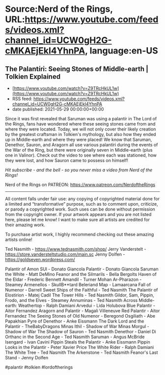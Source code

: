 # Source:Nerd of the Rings, URL:https://www.youtube.com/feeds/videos.xml?channel_id=UCW0gH2G-cMKAEjEkI4YhnPA, language:en-US

## The Palantíri: Seeing Stones of Middle-earth | Tolkien Explained
 - [https://www.youtube.com/watch?v=Z9TRcHkUL1w](https://www.youtube.com/watch?v=Z9TRcHkUL1w)
 - RSS feed: https://www.youtube.com/feeds/videos.xml?channel_id=UCW0gH2G-cMKAEjEkI4YhnPA
 - date published: 2021-05-29 00:00:00+00:00

Since it was first revealed that Saruman was using a palantír in The Lord of the Rings, fans have wondered where these seeing stones came from and where they were located.  Today, we will not only cover their likely creation by the greatest craftsman in Tolkien's mythology, but also how they ended up in Middle-earth and where they were placed!  We know that Saruman, Denethor, Sauron, and Aragorn all use various palantíri during the events of the War of the Ring, but there were originally seven in Middle-earth (plus one in Valinor).  Check out the video to see where each was stationed, how they were lost, and how Sauron came to possess on himself!

*Hit subscribe - and the bell - so you never miss a video from Nerd of the Rings!*  

Nerd of the Rings on PATREON: https://www.patreon.com/NerdoftheRings

-------------- 
All content falls under fair use: any copying of copyrighted material done for a limited and “transformative” purpose, such as to comment upon, criticize, or parody a copyrighted work. Such uses can be done without permission from the copyright owner.   If your artwork appears and you are not listed here, please let me know! I want to make sure all artists are credited for their amazing work.

To purchase artist work, I highly recommend checking out these amazing artists online!

Ted Nasmith - https://www.tednasmith.com/shop/
Jerry Vanderstelt - https://store.vandersteltstudio.com/main.sc
Jenny Dolfen - https://goldseven.wordpress.com/

Palantir of Amon SUl - Donato Giancola
Palantir - Donato Giancola
Saruman the White - Matt DeMino
Feanor and the Silmarils - Bella Bergolts
Haven of the Eldar - Frederic Bennett
Amandil - Turner Mohan
Ar-Pharazon - Steamey
Armenellos - SkullB**tard
Beleriand Map - Lamaarcana
Fall of Numenor - Darrell Sweet
Ships of the Faithful - Ted Nasmith
The Palantir of Elostirion - Matej Cadil
The Tower Hills - Ted Nasmith
Gildor, Sam, Pippin, Frodo, and the Elves - Steamey
Annuminas - Ted Nasmith
Across Middle-earth: Weathertop - Ralph Damiani
Arvedui - Lida Holubova
Blue Palantir - Aitor Fernandez
Aragorn and Palantir - Magali Villeneuve
Red Palantir - Aitor Fernandez
The Seeing Stones of Old Numenor - Beregond
Osgiliath - Abe Papakhian
Pyre of Denethor - Anke Eissmann
The Dark Lord and the Palantir - TheBabyDragons
Minas Ithil - Shadow of War
Minas Morgul - Shadow of War
The Shadow of Sauron - Ted Nasmith
Denethor - Daniel Di
Orthanc in the Second Age - Ted Nasmith
Saruman - Angus McBride
Isengard - Ivan Cavini
Pippin Steals the Palantir - Anke Eissmann
Pippin Looks in the Palantir - Peter Xavier Price
The White Rider - Ralph Damiani
The White Tree - Ted Nasmith
The Arkenstone - Ted Nasmith
Feanor's Last Stand - Jenny Dolfen

#palantir #tolkien #lordoftherings

